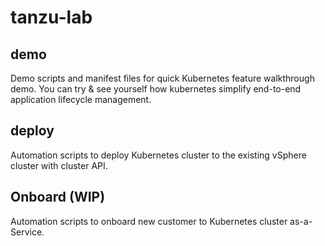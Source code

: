 # tanzu-lab

## demo
Demo scripts and manifest files for quick Kubernetes feature walkthrough demo. You can try & see yourself how kubernetes simplify end-to-end application lifecycle management.

## deploy
Automation scripts to deploy Kubernetes cluster to the existing vSphere cluster with cluster API.

## Onboard (WIP)
Automation scripts to onboard new customer to Kubernetes cluster as-a-Service. 

